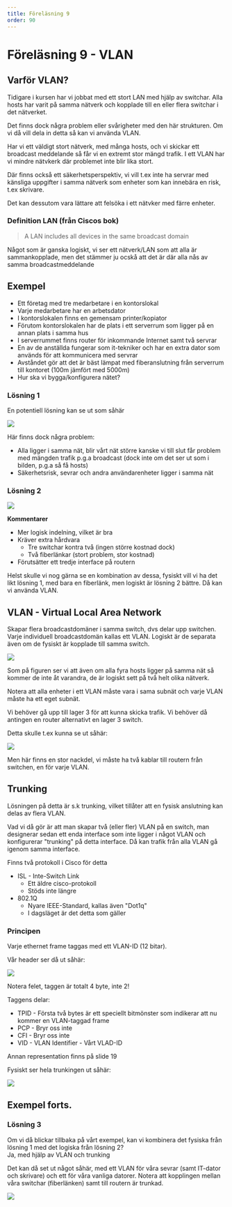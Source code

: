 ```yaml
---
title: Föreläsning 9
order: 90
---
```


# Föreläsning 9 - VLAN

## Varför VLAN?

Tidigare i kursen har vi jobbat med ett stort LAN med hjälp av switchar. Alla hosts har varit på samma nätverk och kopplade till en eller flera switchar i det nätverket.

Det finns dock några problem eller svårigheter med den här strukturen. Om vi då vill dela in detta så kan vi använda VLAN.

Har vi ett väldigt stort nätverk, med många hosts, och vi skickar ett broadcast meddelande så får vi en extremt stor mängd trafik. I ett VLAN har vi mindre nätvkerk där problemet inte blir lika stort.

Där finns också ett säkerhetsperspektiv, vi vill t.ex inte ha servrar med känsliga uppgifter i samma nätverk som enheter som kan innebära en risk, t.ex skrivare.

Det kan dessutom vara lättare att felsöka i ett nätvker med färre enheter.

### Definition LAN (från Ciscos bok)

> A LAN includes all devices in the same broadcast domain

Något som är ganska logiskt, vi ser ett nätverk/LAN som att alla är sammankopplade, men det stämmer ju ocskå att det är där alla nås av samma broadcastmeddelande

## Exempel

- Ett företag med tre medarbetare i en kontorslokal
- Varje medarbetare har en arbetsdator
- I kontorslokalen finns en gemensam printer/kopiator
- Förutom kontorslokalen har de plats i ett serverrum som
  ligger på en annan plats i samma hus
- I serverrummet finns router för inkommande Internet samt
  två servrar
- En av de anställda fungerar som it-tekniker och har en
  extra dator som används för att kommunicera med servrar
- Avståndet gör att det är bäst lämpat med fiberanslutning
  från serverrum till kontoret (100m jämfört med 5000m)
- Hur ska vi bygga/konfigurera nätet?

### Lösning 1

En potentiell lösning kan se ut som såhär

![](/itd12c/f9/losning1.png)

Här finns dock några problem:

- Alla ligger i samma nät, blir vårt nät större kanske vi till slut får problem med mängden trafik p.g.a broadcast (dock inte om det ser ut som i bilden, p.g.a så få hosts)
- Säkerhetsrisk, sevrar och andra användarenheter ligger i samma nät

### Lösning 2

![](/itd12c/f9/losning2.png)

**Kommentarer**

- Mer logisk indelning, vilket är bra
- Kräver extra hårdvara
  - Tre switchar kontra två (ingen större kostnad dock)
  - Två fiberlänkar (stort problem, stor kostnad)
- Förutsätter ett tredje interface på routern

Helst skulle vi nog gärna se en kombination av dessa, fysiskt vill vi ha det likt lösning 1, med bara en fiberlänk, men logiskt är lösning 2 bättre. Då kan vi använda VLAN.

## VLAN - Virtual Local Area Network

Skapar flera broadcastdomäner i samma switch, dvs delar upp switchen. Varje individuell broadcastdomän kallas ett VLAN. Logiskt är de separata även om de fysiskt är kopplade till samma switch.

![](/itd12c/f9/fig1.png)

Som på figuren ser vi att även om alla fyra hosts ligger på samma nät så kommer de inte åt varandra, de är logiskt sett på två helt olika nätverk.

Notera att alla enheter i ett VLAN måste vara i sama subnät och varje VLAN måste ha ett eget subnät.

Vi behöver gå upp till lager 3 för att kunna skicka trafik. Vi behöver då antingen en router alternativt en lager 3 switch.

Detta skulle t.ex kunna se ut såhär:

![](/itd12c/f9/fig2.png)

Men här finns en stor nackdel, vi måste ha två kablar till routern från switchen, en för varje VLAN.

## Trunking

Lösningen på detta är s.k trunking, vilket tillåter att en fysisk anslutning kan delas av flera VLAN.

Vad vi då gör är att man skapar två (eller fler) VLAN på en switch, man designerar sedan ett enda interface som inte ligger i något VLAN och konfigurerar "trunking" på detta interface. Då kan trafik från alla VLAN gå igenom samma interface.

Finns två protokoll i Cisco för detta

- ISL - Inte-Switch Link
  - Ett äldre cisco-protokoll
  - Stöds inte längre
- 802.1Q
  - Nyare IEEE-Standard, kallas även "Dot1q"
  - I dagsläget är det detta som gäller

### Principen

Varje ethernet frame taggas med ett VLAN-ID (12 bitar).

Vår header ser då ut såhär:

![](/itd12c/f9/fig3.png)

Notera felet, taggen är totalt 4 byte, inte 2!

Taggens delar:

- TPID - Första två bytes är ett speciellt bitmönster som indikerar att nu kommer en VLAN-taggad frame
- PCP - Bryr oss inte
- CFI - Bryr oss inte
- VID - VLAN Identifier - Vårt VLAD-ID

Annan representation finns på slide 19

Fysiskt ser hela trunkingen ut såhär:

![](/itd12c/f9/fig4.png)

## Exempel forts.

### Lösning 3

Om vi då blickar tillbaka på vårt exempel, kan vi kombinera det fysiska från lösning 1 med det logiska från lösning 2?  
Ja, med hjälp av VLAN och trunking

Det kan då set ut något såhär, med ett VLAN för våra sevrar (samt IT-dator och skrivare) och ett för våra vanliga datorer. Notera att kopplingen mellan våra switchar (fiberlänken) samt till routern är trunkad.

![](/itd12c/f9/fig5.png)
